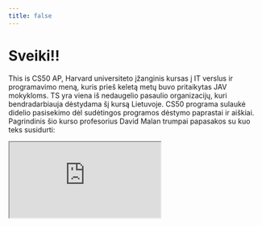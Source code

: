 ```yaml
---
title: false
---
```


# Sveiki!!

This is CS50 AP,  Harvard universiteto įžanginis kursas į IT verslus ir programavimo meną, kuris prieš keletą metų buvo pritaikytas JAV mokykloms. TS yra viena iš nedaugelio pasaulio organizacijų, kuri bendradarbiauja dėstydama šį kursą Lietuvoje. CS50 programa sulaukė didelio pasisekimo dėl sudėtingos programos dėstymo paprastai ir aiškiai. Pagrindinis šio kurso profesorius David Malan trumpai papasakos su kuo teks susidurti:
<iframe src="https://www.youtube.com/embed/tZxLMIk_SaY?playlist=GAB6Gm7pTTA"></iframe>
